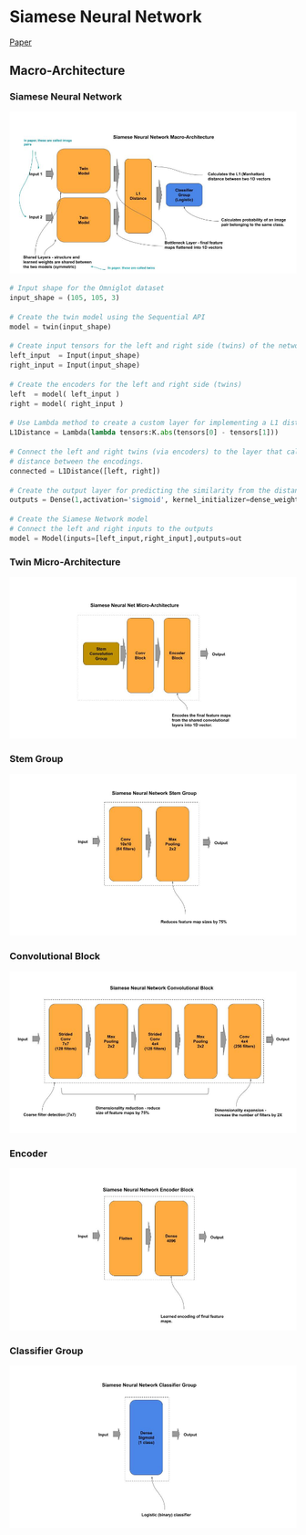 # Siamese Neural Network

[Paper](https://www.cs.cmu.edu/~rsalakhu/papers/oneshot1.pdf)

## Macro-Architecture

### Siamese Neural Network

<img src="macro.jpg">

```python
# Input shape for the Omniglot dataset
input_shape = (105, 105, 3)

# Create the twin model using the Sequential API  
model = twin(input_shape)

# Create input tensors for the left and right side (twins) of the network.
left_input  = Input(input_shape)
right_input = Input(input_shape)

# Create the encoders for the left and right side (twins)
left  = model( left_input )
right = model( right_input )

# Use Lambda method to create a custom layer for implementing a L1 distance layer.
L1Distance = Lambda(lambda tensors:K.abs(tensors[0] - tensors[1]))

# Connect the left and right twins (via encoders) to the layer that calculates the
# distance between the encodings.
connected = L1Distance([left, right])

# Create the output layer for predicting the similarity from the distance layer
outputs = Dense(1,activation='sigmoid', kernel_initializer=dense_weights, bias_initializer=biases)(connected)
    
# Create the Siamese Network model
# Connect the left and right inputs to the outputs
model = Model(inputs=[left_input,right_input],outputs=out
```

### Twin Micro-Architecture

<img src="micro.jpg">

### Stem Group

<img src="stem.jpg">

### Convolutional Block

<img src="block-conv.jpg">

### Encoder 

<img src="encoder.jpg">

### Classifier Group

<img src="classifier.jpg">

